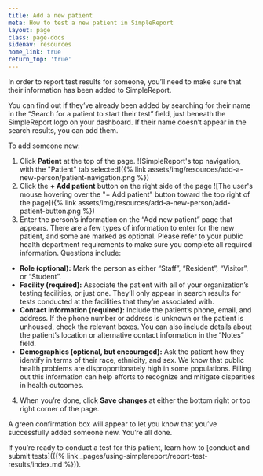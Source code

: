 ```yaml
---
title: Add a new patient
meta: How to test a new patient in SimpleReport
layout: page
class: page-docs
sidenav: resources
home_link: true
return_top: 'true'
---
```


In order to report test results for someone, you’ll need to make sure that their information has been added to SimpleReport.

You can find out if they’ve already been added by searching for their name in the “Search for a patient to start their test” field, just beneath the SimpleReport logo on your dashboard. If their name doesn’t appear in the search results, you can add them.

To add someone new:
1. Click **Patient** at the top of the page.
![SimpleReport's top navigation, with the "Patient" tab selected]({% link assets/img/resources/add-a-new-person/patient-navigation.png %})
1. Click the **+ Add patient** button on the right side of the page
![The user's mouse hovering over the "+ Add patient" button toward the top right of the page]({% link assets/img/resources/add-a-new-person/add-patient-button.png %})
3. Enter the person’s information on the “Add new patient” page that appears. There are a few types of information to enter for the new patient, and some are marked as optional. Please refer to your public health department requirements to make sure you complete all required information. Questions include:
- **Role (optional):** Mark the person as either “Staff”, “Resident”, “Visitor”, or “Student”.
- **Facility (required):**  Associate the patient with all of your organization’s testing facilities, or just one. They’ll only appear in search results for tests conducted at the facilities that they’re associated with.
- **Contact information (required):** Include the patient’s phone, email, and address. If the phone number or address is unknown or the patient is unhoused, check the relevant boxes. You can also include details about the patient’s location or alternative contact information in the “Notes” field.
- **Demographics (optional, but encouraged):** Ask the patient how they identify in terms of their race, ethnicity, and sex. We know that public health problems are disproportionately high in some populations. Filling out this information can help efforts to recognize and mitigate disparities in health outcomes.
4. When you’re done, click **Save changes** at either the bottom right or top right corner of the page.

A green confirmation box will appear to let you know that you’ve successfully added someone new. You’re all done.

If you’re ready to conduct a test for this patient, learn how to [conduct and submit tests](({% link _pages/using-simplereport/report-test-results/index.md %})).
